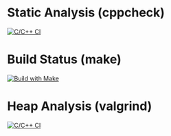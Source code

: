 # Static Analysis (cppcheck)

[![C/C++ CI](https://github.com/rajeshsola/simple-ci-make-demo/actions/workflows/cppcheck.yml/badge.svg)](https://github.com/rajeshsola/simple-ci-make-demo/actions/workflows/cppcheck.yml)

# Build Status (make)

[![Build with Make](https://github.com/rajeshsola/simple-ci-make-demo/actions/workflows/build.yml/badge.svg)](https://github.com/rajeshsola/simple-ci-make-demo/actions/workflows/build.yml)

# Heap Analysis (valgrind)

[![C/C++ CI](https://github.com/rajeshsola/simple-ci-make-demo/actions/workflows/memcheck.yml/badge.svg)](https://github.com/rajeshsola/simple-ci-make-demo/actions/workflows/memcheck.yml)
